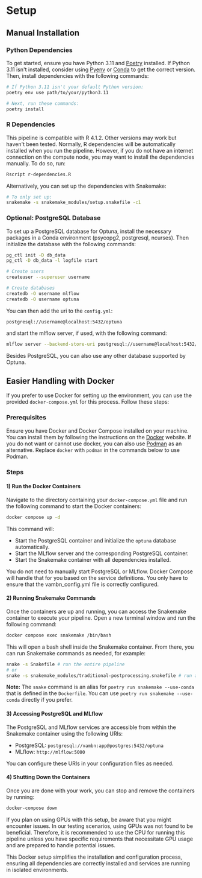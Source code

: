 # Setup

## Manual Installation

### Python Dependencies

To get started, ensure you have Python 3.11 and [Poetry](https://python-poetry.org/docs/) installed. If Python 3.11 isn't installed, consider using [Pyenv](https://github.com/pyenv/pyenv) or [Conda](https://github.com/conda-forge/miniforge) to get the correct version. Then, install dependencies with the following commands:

```bash
# If Python 3.11 isn't your default Python version:
poetry env use path/to/your/python3.11

# Next, run these commands:
poetry install
```

### R Dependencies

This pipeline is compatible with R 4.1.2. Other versions may work but haven't been tested. Normally, R dependencies will be automatically installed when you run the pipeline. However, if you do not have an internet connection on the compute node, you may want to install the dependencies manually. To do so, run:

```bash
Rscript r-dependencies.R
```

Alternatively, you can set up the dependencies with Snakemake:

```bash
# To only set up:
snakemake -s snakemake_modules/setup.snakefile -c1
```

### Optional: PostgreSQL Database

To set up a PostgreSQL database for Optuna, install the necessary packages in a Conda environment (psycopg2, postgresql, ncurses). Then initialize the database with the following commands:

```bash
pg_ctl init -D db_data
pg_ctl -D db_data -l logfile start

# Create users
createuser --superuser username

# Create databases
createdb -O username mlflow
createdb -O username optuna
```

You can then add the uri to the `config.yml`:  

`postgresql://username@localhost:5432/optuna`  

and start the mlflow server, if used, with the following command:

```bash
mlflow server --backend-store-uri postgresql://username@localhost:5432/mlflow --default-artifact-root file:/path/to/mlflow/artifacts
```

Besides PostgreSQL, you can also use any other database supported by Optuna.

## Easier Handling with Docker

If you prefer to use Docker for setting up the environment, you can use the provided `docker-compose.yml` for this process. Follow these steps:

### Prerequisites

Ensure you have Docker and Docker Compose installed on your machine. You can install them by following the instructions on the [Docker](https://docs.docker.com/get-docker/) website. If you do not want or cannot use docker, you can also use [Podman](https://podman.io/) as an alternative. Replace `docker` with `podman` in the commands below to use Podman.

### Steps

#### 1) Run the Docker Containers

Navigate to the directory containing your `docker-compose.yml` file and run the following command to start the Docker containers:

```bash
docker compose up -d
```

This command will:

- Start the PostgreSQL container and initialize the `optuna` database automatically.
- Start the MLflow server and the corresponding PostgreSQL container.
- Start the Snakemake container with all dependencies installed.

You do not need to manually start PostgreSQL or MLflow. Docker Compose will handle that for you based on the service definitions. You only have to ensure that the vambn_config.yml file is correctly configured.

#### 2) Running Snakemake Commands

Once the containers are up and running, you can access the Snakemake container to execute your pipeline. Open a new terminal window and run the following command:

```bash
docker compose exec snakemake /bin/bash
```

This will open a bash shell inside the Snakemake container. From there, you can run Snakemake commands as needed, for example:

```bash
snake -s Snakefile # run the entire pipeline
# or
snake -s snakemake_modules/traditional-postprocessing.snakefile # run a specific module
```

**Note:** The `snake` command is an alias for `poetry run snakemake --use-conda` that is defined in the `Dockerfile`. You can use `poetry run snakemake --use-conda` directly if you prefer.

#### 3) Accessing PostgreSQL and MLflow

The PostgreSQL and MLflow services are accessible from within the Snakemake container using the following URIs:

- PostgreSQL: `postgresql://vambn:app@postgres:5432/optuna`
- MLflow: `http://mlflow:5000`

You can configure these URIs in your configuration files as needed.

#### 4) Shutting Down the Containers

Once you are done with your work, you can stop and remove the containers by running:

```bash
docker-compose down
```

If you plan on using GPUs with this setup, be aware that you might encounter issues. In our testing scenarios, using GPUs was not found to be beneficial. Therefore, it is recommended to use the CPU for running this pipeline unless you have specific requirements that necessitate GPU usage and are prepared to handle potential issues.

This Docker setup simplifies the installation and configuration process, ensuring all dependencies are correctly installed and services are running in isolated environments.
